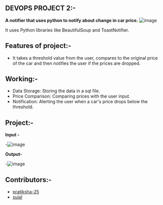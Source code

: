 ## DEVOPS PROJECT 2:-
**A notifier that uses python to notify about change in car price.**
![image](https://github.com/whysujalwhy/car-price-notifier.io/blob/main/Cars-Prices-BANNER.jpg)

It uses Python libraries like BeautifulSoup and ToastNotifier.

## Features of project:-
- It takes a threshold value from the user, compares to the original price of the car and then notifies the user if the prices are dropped.

## Working:-
- Data Storage: Storing the data in a sql file.
- Price Comparison: Comparing prices with the user input.
- Notification: Alerting the user when a car's price drops below the threshold.

## Project:- 
**Input -**

-![image](https://github.com/whysujalwhy/car-price-notifier.io/blob/main/code-input.png)

**Output-**

-![image](https://github.com/whysujalwhy/car-price-notifier.io/blob/main/code-output.png)


## Contributors:-
- [pratiksha-25](https://github.com/Pratiksha-25)
- [sujal](https://github.com/whysujalwhy)



